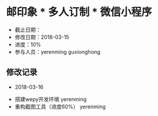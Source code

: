 # 邮印象 * 多人订制 * 微信小程序
- 截止日期：
- 修改日期：2018-03-15
- 进度：10%
- 参与人员：yerenming guxionghong

## 修改记录
- 2018-03-16
* 搭建wepy开发环境 yerenming
* 重构截图工具（进度60%） yerenming